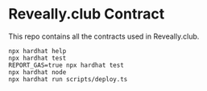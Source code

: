 # Reveally.club Contract
This repo contains all the contracts used in Reveally.club.

```shell
npx hardhat help
npx hardhat test
REPORT_GAS=true npx hardhat test
npx hardhat node
npx hardhat run scripts/deploy.ts
```
